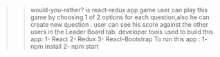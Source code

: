 >>would-you-rather? is react-redux app game 
>>user can play this game by choosing 1 of 2 options for each question,also he can create new question .
>>user  can see his score against the other users in the Leader Board tab.
>> developer tools used to build this app:
1- React
2- Redux
3- React-Bootstrap
>>To run this app :
1- npm install
2- npm start
